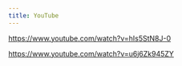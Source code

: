```yaml
---
title: YouTube
---
```


https://www.youtube.com/watch?v=hIs5StN8J-0

https://www.youtube.com/watch?v=u6j6Zk945ZY
